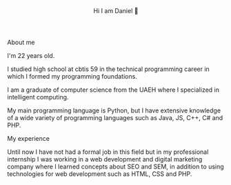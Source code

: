 <HEADER>Hi I am Daniel 👋</HEADER>
<DIV>
<p>About me</p>
<p>I'm 22 years old.</p>
<p>I studied high school at cbtis 59 in the technical programming career in which I formed my programming foundations. </p>
<p>I am a graduate of computer science from the UAEH where I specialized in intelligent computing. </p>
<p>My main programming language is Python, but I have extensive knowledge of a wide variety of programming languages ​​such as Java, JS, C++, C# and PHP. </p>
</DIV>
<DIV>
<p>My experience</p>
<p>Until now I have not had a formal job in this field but in my professional internship I was working in a web development and digital marketing company where I learned concepts about SEO and SEM, in addition to using technologies for web development such as HTML, CSS and PHP. </p>
</DIV>
